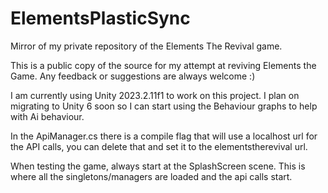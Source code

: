 # ElementsPlasticSync
Mirror of my private repository of the Elements The Revival game. 

This is a public copy of the source for my attempt at reviving Elements the Game. Any feedback or suggestions are always welcome :)

I am currently using Unity 2023.2.11f1 to work on this project. I plan on migrating to Unity 6 soon so I can start using the Behaviour graphs to help with Ai behaviour.

In the ApiManager.cs there is a compile flag that will use a localhost url for the API calls, you can delete that and set it to the elementstherevival url.

When testing the game, always start at the SplashScreen scene. This is where all the singletons/managers are loaded and the api calls start.
